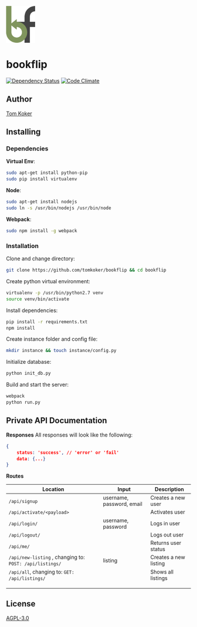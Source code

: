 <img src="server/static/assets/logo.png" alt="Logo" height="100">

# bookflip

[![Dependency Status](https://david-dm.org/tomkoker/bookflip.svg)](https://david-dm.org/tomkoker/bookflip)
[![Code Climate](https://codeclimate.com/github/tomkoker/bookflip/badges/gpa.svg)](https://codeclimate.com/github/tomkoker/bookflip) 

## Author
[Tom Koker](http://tomkoker.com)

## Installing

### Dependencies
**Virtual Env**:
```bash
sudo apt-get install python-pip
sudo pip install virtualenv
```

**Node**:
```bash
sudo apt-get install nodejs
sudo ln -s /usr/bin/nodejs /usr/bin/node
```

**Webpack**:
```bash
sudo npm install -g webpack
```

### Installation
Clone and change directory:
```bash
git clone https://github.com/tomkoker/bookflip && cd bookflip
```

Create python virtual environment:
```bash
virtualenv -p /usr/bin/python2.7 venv
source venv/bin/activate
```

Install dependencies:
```bash
pip install -r requirements.txt
npm install
```

Create instance folder and config file:
```bash
mkdir instance && touch instance/config.py
```

Initialize database:
```bash
python init_db.py
```

Build and start the server:
```bash
webpack
python run.py
```

## Private API Documentation

**Responses**
All responses will look like the following:
```json
{
    status: 'success', // 'error' or 'fail'
    data: {...}
}
```

**Routes**

| Location                                 | Input                     | Description           |
| ---------------------------------------- | ------------------------- | --------------------- |
| `/api/signup`                            | username, password, email | Creates a new user    |
| `/api/activate/<payload>`                |                           | Activates user        |
| `/api/login/`                            | username, password        | Logs in user          |
| `/api/logout/`                           |                           | Logs out user         |
| `/api/me/`                               |                           | Returns user status   |
| `/api/new-listing` , changing to: `POST: /api/listings/` | listing                   | Creates a new listing |
| `/api/all`, changing to: `GET: /api/listings/` |                           | Shows all listings    |
|                                          |                           |                       |
|                                          |                           |                       |
|                                          |                           |                       |


## License

[AGPL-3.0](https://github.com/tomkoker/bookflip/blob/master/LICENSE)

